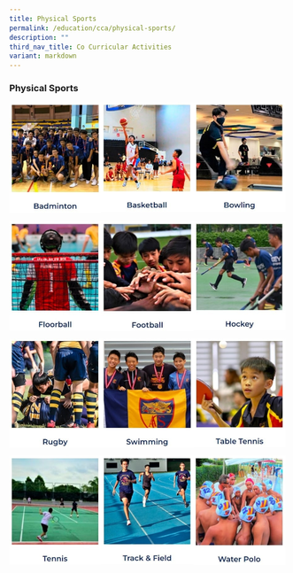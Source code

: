 ```yaml
---
title: Physical Sports
permalink: /education/cca/physical-sports/
description: ""
third_nav_title: Co Curricular Activities
variant: markdown
---
```

### **Physical Sports**

<p><a href="https://sites.google.com/moe.edu.sg/acsbrbmt/home">
<img src="/images/sports1.jpg" style="width:33%" align="left">
</a></p>

<p><a href="https://sites.google.com/moe.edu.sg/acsbrbasketball">
<img src="/images/sports2.jpg" style="width:33%" align="left">
</a></p>

<p><a href="https://sites.google.com/moe.edu.sg/bowling/home">
<img src="/images/sports3.jpg" style="width:33%" align="left">
</a></p>

<br clear="left">	

<p><a href="https://sites.google.com/moe.edu.sg/acsbr-floorball/home">
<img src="/images/sports4.jpg" style="width:33%" align="left">
</a></p>

<p><a href="https://sites.google.com/moe.edu.sg/acsbr-football/home">
<img src="/images/sports5.jpg" style="width:33%" align="left">
</a></p>

<p><a href="https://sites.google.com/moe.edu.sg/acsbr-hockey/home">
<img src="/images/sports6.jpg" style="width:33%" align="left">
</a></p>

<br clear="left">	

<p><a href="https://sites.google.com/acsbr.org/rugby">
<img src="/images/sports7.jpg" style="width:33%" align="left">
</a></p>

<p><a href="https://sites.google.com/moe.edu.sg/swimmingbarkersharks/home">
<img src="/images/sports8.jpg" style="width:33%" align="left">
</a></p>

<p><a href="https://sites.google.com/moe.edu.sg/table-tennis-cca/home">
<img src="/images/sports9.jpg" style="width:33%" align="left">
</a></p>

<br clear="left">	

<p><a href="https://sites.google.com/acsbr.org/tennis">
<img src="/images/sports10.jpg" style="width:33%" align="left">
</a></p>

<p><a href="https://sites.google.com/acsbr.org/trackfield">
<img src="/images/sports11.jpg" style="width:33%" align="left">
</a></p>

<p><a href="https://sites.google.com/moe.edu.sg/acsbr-water-polo/home">
<img src="/images/sports12.jpg" style="width:33%" align="left">
</a></p>